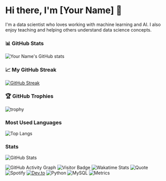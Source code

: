 # Hi there, I'm [Your Name] 👋

I'm a data scientist who loves working with machine learning and AI.
I also enjoy teaching and helping others understand data science concepts.

### 📊 GitHub Stats
![Your Name's GitHub stats](https://github-readme-stats.vercel.app/api?username=Olivierjaylet&show_icons=true&theme=radical)

### 📈 My GitHub Streak
[![GitHub Streak](http://github-readme-streak-stats.herokuapp.com?user=Olivierjaylet&theme=dark&date_format=M%20j%5B%2C%20Y%5D)](https://git.io/streak-stats)

### 🏆 GitHub Trophies
![trophy](https://github-profile-trophy.vercel.app/?username=Olivierjaylet&theme=dracula)

### Most Used Languages
![Top Langs](https://github-readme-stats.vercel.app/api/top-langs/?username=Olivierjaylet&layout=compact&theme=radical)

### Stats
![GitHub Stats](https://github-readme-stats.vercel.app/api?username=Olivierjaylet&show_icons=true&theme=radical)

![GitHub Activity Graph](https://github-readme-activity-graph.cyclic.app/graph?username=Olivierjaylet&theme=react-dark)
![Visitor Badge](https://visitor-badge.laobi.icu/badge?page_id=Olivierjaylet)
![Wakatime Stats](https://github-readme-stats.vercel.app/api/wakatime?username=Olivierjaylet)
![Quote](https://github-readme-quotes.herokuapp.com/quote?theme=dark)
![Spotify](https://spotify-github-profile.vercel.app/api/now-playing)
[![Dev.to](https://img.shields.io/badge/-Dev.to-0A0A0A?style=flat&logo=dev.to&logoColor=white)](https://dev.to/Olivierjaylet)
![Python](https://img.shields.io/badge/Python-3776AB?style=flat&logo=python&logoColor=white)
![MySQL](https://img.shields.io/badge/MySQL-4479A1?style=flat&logo=mysql&logoColor=white)
![Metrics](https://github.com/Olivierjaylet/metrics)


<!--
**Olivierjaylet/Olivierjaylet** is a ✨ _special_ ✨ repository because its `README.md` (this file) appears on your GitHub profile.

Here are some ideas to get you started:

- 🔭 I’m currently working on ...
- 🌱 I’m currently learning ...
- 👯 I’m looking to collaborate on ...
- 🤔 I’m looking for help with ...
- 💬 Ask me about ...
- 📫 How to reach me: ...
- 😄 Pronouns: ...
- ⚡ Fun fact: ...
-->
